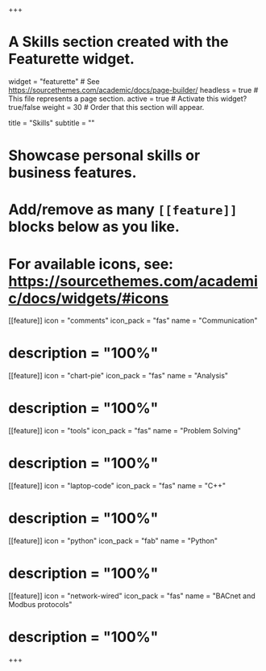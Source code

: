 +++
# A Skills section created with the Featurette widget.
widget = "featurette"  # See https://sourcethemes.com/academic/docs/page-builder/
headless = true  # This file represents a page section.
active = true  # Activate this widget? true/false
weight = 30  # Order that this section will appear.

title = "Skills"
subtitle = ""

# Showcase personal skills or business features.
# 
# Add/remove as many `[[feature]]` blocks below as you like.
# 
# For available icons, see: https://sourcethemes.com/academic/docs/widgets/#icons

[[feature]]
  icon = "comments"
  icon_pack = "fas"
  name = "Communication"
#  description = "100%"

[[feature]]
  icon = "chart-pie"
  icon_pack = "fas"
  name = "Analysis"
#  description = "100%"
  
[[feature]]
  icon = "tools"
  icon_pack = "fas"
  name = "Problem Solving"
#  description = "100%"  
  
[[feature]]
  icon = "laptop-code"
  icon_pack = "fas"
  name = "C++"
#  description = "100%"

[[feature]]
  icon = "python"
  icon_pack = "fab"
  name = "Python"
#  description = "100%"

[[feature]]
  icon = "network-wired"
  icon_pack = "fas"
  name = "BACnet and Modbus protocols"
#  description = "100%"

+++
